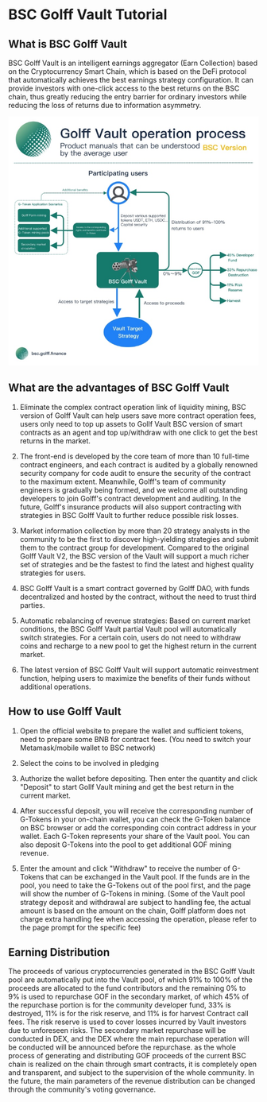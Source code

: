 # BSC Golff Vault Tutorial

## What is BSC Golff Vault

BSC Golff Vault is an intelligent earnings aggregator (Earn Collection) based on the Cryptocurrency Smart Chain, which is based on the DeFi protocol that automatically achieves the best earnings strategy configuration. It can provide investors with one-click access to the best returns on the BSC chain, thus greatly reducing the entry barrier for ordinary investors while reducing the loss of returns due to information asymmetry.

![image](images/BSCVault/1.jpeg)

## What are the advantages of BSC Golff Vault
1. Eliminate the complex contract operation link of liquidity mining, BSC version of Golff Vault can help users save more contract operation fees, users only need to top up assets to Gollf Vault BSC version of smart contracts as an agent and top up/withdraw with one click to get the best returns in the market. 

2. The front-end is developed by the core team of more than 10 full-time contract engineers, and each contract is audited by a globally renowned security company for code audit to ensure the security of the contract to the maximum extent. Meanwhile, Golff's team of community engineers is gradually being formed, and we welcome all outstanding developers to join Golff's contract development and auditing. In the future, Golff's insurance products will also support contracting with strategies in BSC Golff Vault to further reduce possible risk losses.

3. Market information collection by more than 20 strategy analysts in the community to be the first to discover high-yielding strategies and submit them to the contract group for development. Compared to the original Golff Vault V2, the BSC version of the Vault will support a much richer set of strategies and be the fastest to find the latest and highest quality strategies for users. 

4. BSC Golff Vault is a smart contract governed by Golff DAO, with funds decentralized and hosted by the contract, without the need to trust third parties. 

5. Automatic rebalancing of revenue strategies: Based on current market conditions, the BSC Golff Vault partial Vault pool will automatically switch strategies. For a certain coin, users do not need to withdraw coins and recharge to a new pool to get the highest return in the current market. 

6. The latest version of BSC Golff Vault will support automatic reinvestment function, helping users to maximize the benefits of their funds without additional operations.

## How to use Golff Vault
1. Open the official website to prepare the wallet and sufficient tokens, need to prepare some BNB for contract fees. (You need to switch your Metamask/mobile wallet to BSC network) 

2. Select the coins to be involved in pledging

3. Authorize the wallet before depositing. Then enter the quantity and click "Deposit" to start Gollf Vault mining and get the best return in the current market.

4. After successful deposit, you will receive the corresponding number of G-Tokens in your on-chain wallet, you can check the G-Token balance on BSC browser or add the corresponding coin contract address in your wallet. Each G-Token represents your share of the Vault pool. You can also deposit G-Tokens into the pool to get additional GOF mining revenue. 

5. Enter the amount and click "Withdraw" to receive the number of G-Tokens that can be exchanged in the Vault pool. If the funds are in the pool, you need to take the G-Tokens out of the pool first, and the page will show the number of G-Tokens in mining. (Some of the Vault pool strategy deposit and withdrawal are subject to handling fee, the actual amount is based on the amount on the chain, Golff platform does not charge extra handling fee when accessing the operation, please refer to the page prompt for the specific fee) 


## Earning Distribution
The proceeds of various cryptocurrencies generated in the BSC Golff Vault pool are automatically put into the Vault pool, of which 91% to 100% of the proceeds are allocated to the fund contributors and the remaining 0% to 9% is used to repurchase GOF in the secondary market, of which 45% of the repurchase portion is for the community developer fund, 33% is destroyed, 11% is for the risk reserve, and 11% is for harvest Contract call fees. The risk reserve is used to cover losses incurred by Vault investors due to unforeseen risks. The secondary market repurchase will be conducted in DEX, and the DEX where the main repurchase operation will be conducted will be announced before the repurchase. as the whole process of generating and distributing GOF proceeds of the current BSC chain is realized on the chain through smart contracts, it is completely open and transparent, and subject to the supervision of the whole community. In the future, the main parameters of the revenue distribution can be changed through the community's voting governance.